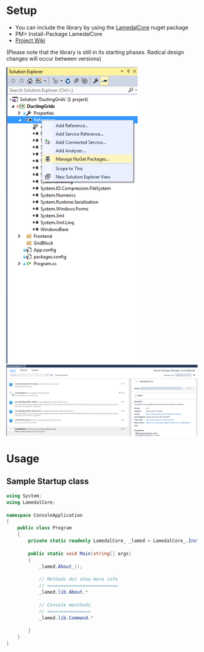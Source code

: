 # Setup
* You can include the library by using the [LamedalCore](http://www.nuget.org/packages/LamedalCore/) nuget package 
* PM> Install-Package LamedalCore
* [Project Wiki](https://sites.google.com/site/lamedalwiki/)

(Please note that the library is still in its starting phases. Radical design changes will occur between versions)

![Kiku](/pics/Setup1.png)
![Kiku](/pics/Setup2.png)

# Usage

Sample Startup class
-------------------------
```c#
using System;
using LamedalCore;

namespace ConsoleApplication
{
    public class Program
    {
        private static readonly LamedalCore_ _lamed = LamedalCore_.Instance;
        
        public static void Main(string[] args)
        {
            _lamed.About_();
            
            // Methods dot show more info
            // ==========================
            _lamed.lib.About.*

            // Console menthods
            // ================
            _lamed.lib.Command.*

        }
    }
}
```